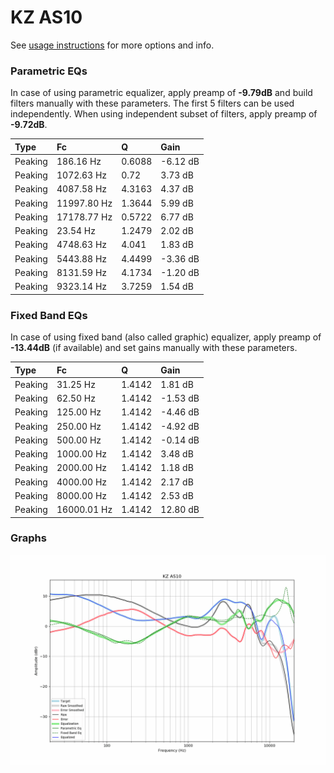 # KZ AS10
See [usage instructions](https://github.com/jaakkopasanen/AutoEq#usage) for more options and info.

### Parametric EQs
In case of using parametric equalizer, apply preamp of **-9.79dB** and build filters manually
with these parameters. The first 5 filters can be used independently.
When using independent subset of filters, apply preamp of **-9.72dB**.

| Type    | Fc          |      Q | Gain     |
|:--------|:------------|:-------|:---------|
| Peaking | 186.16 Hz   | 0.6088 | -6.12 dB |
| Peaking | 1072.63 Hz  | 0.72   | 3.73 dB  |
| Peaking | 4087.58 Hz  | 4.3163 | 4.37 dB  |
| Peaking | 11997.80 Hz | 1.3644 | 5.99 dB  |
| Peaking | 17178.77 Hz | 0.5722 | 6.77 dB  |
| Peaking | 23.54 Hz    | 1.2479 | 2.02 dB  |
| Peaking | 4748.63 Hz  | 4.041  | 1.83 dB  |
| Peaking | 5443.88 Hz  | 4.4499 | -3.36 dB |
| Peaking | 8131.59 Hz  | 4.1734 | -1.20 dB |
| Peaking | 9323.14 Hz  | 3.7259 | 1.54 dB  |

### Fixed Band EQs
In case of using fixed band (also called graphic) equalizer, apply preamp of **-13.44dB**
(if available) and set gains manually with these parameters.

| Type    | Fc          |      Q | Gain     |
|:--------|:------------|:-------|:---------|
| Peaking | 31.25 Hz    | 1.4142 | 1.81 dB  |
| Peaking | 62.50 Hz    | 1.4142 | -1.53 dB |
| Peaking | 125.00 Hz   | 1.4142 | -4.46 dB |
| Peaking | 250.00 Hz   | 1.4142 | -4.92 dB |
| Peaking | 500.00 Hz   | 1.4142 | -0.14 dB |
| Peaking | 1000.00 Hz  | 1.4142 | 3.48 dB  |
| Peaking | 2000.00 Hz  | 1.4142 | 1.18 dB  |
| Peaking | 4000.00 Hz  | 1.4142 | 2.17 dB  |
| Peaking | 8000.00 Hz  | 1.4142 | 2.53 dB  |
| Peaking | 16000.01 Hz | 1.4142 | 12.80 dB |

### Graphs
![](./KZ%20AS10.png)
